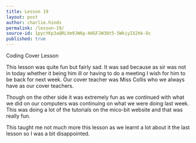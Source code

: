 ```yaml
---
title: Lesson 19
layout: post
author: charlie.hinds
permalink: /lesson-19/
source-id: 1pycYKp3aQRLVm9JW6p-HdGFJW38t5-5WkiyIX2hk-Dc
published: true
---
```

Coding Cover Lesson

 This lesson was quite fun but fairly sad. It was sad because as sir was not in today whether it being him ill or having to do a meeting I wish for him to be back for next week. Our cover teacher was Miss Collis who we always have as our cover teachers.

Though on the other side it was extremely fun as we continued with what we did on our computers was continuing on what we were doing last week. This was doing a lot of the tutorials on the mico-bit website and that was really fun.

 This taught me not much more this lesson as we learnt a lot about it the last lesson so I was a bit disappointed. 

